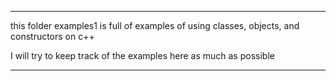**************************************************
this folder examples1 is full of examples of using classes,
objects, and constructors on c++

I will try to keep track of the examples here as much as possible

***************************************************

